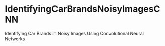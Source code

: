 # IdentifyingCarBrandsNoisyImagesCNN
Identifying Car Brands in Noisy Images Using Convolutional Neural Networks
